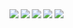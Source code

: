 <img src="https://github.com/jdleite/HorasEstudos_2.0/blob/master/1.PNG">
<img src="https://github.com/jdleite/HorasEstudos_2.0/blob/master/2.PNG">
<img src="https://github.com/jdleite/HorasEstudos_2.0/blob/master/3.PNG">
<img src="https://github.com/jdleite/HorasEstudos_2.0/blob/master/4.PNG">
<img src="https://github.com/jdleite/HorasEstudos_2.0/blob/master/5.PNG">
